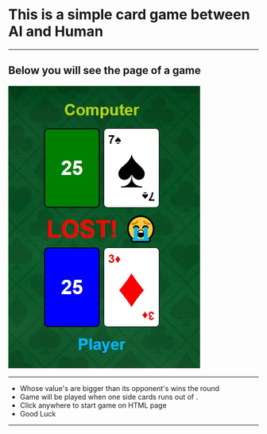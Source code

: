 # This is a simple card game between AI and Human
---
## Below you will see the page of a game

![alt text](https://github.com/barisdevjs/Js-Projects/blob/main/Card-Game/readme%20file%20image.jpg?raw=true)

---

- Whose value's are bigger than its opponent's wins the round
- Game will be played when one side cards runs out of .
- Click anywhere to start game on HTML page
- Good Luck
---

[^1]: This game logic is build by the help of constructor functions && classes
 
